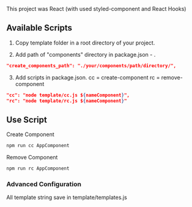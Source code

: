 This project was React (with used styled-component and React Hooks)

## Available Scripts

1. Copy template folder in a root directory of your project.

2. Add path of "components" directory in package.json - .

```json
"create_components_path": "./your/components/path/directory/",
```

3. Add scripts in package.json.
   cc = create-component
   rc = remove-component

```json
"cc": "node template/cc.js ${nameComponent}",
"rc": "node template/rc.js ${nameComponent}"
```

## Use Script

Create Component

```bash
npm run cc AppComponent
```

Remove Component

```bash
npm run rc AppComponent
```

### Advanced Configuration

All template string save in template/templates.js
